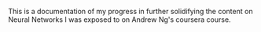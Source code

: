 This is a documentation of my progress in further solidifying the content on Neural Networks I was exposed to on Andrew Ng's coursera course.

